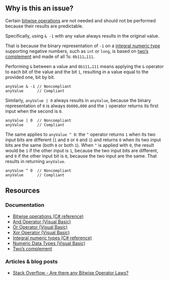 ## Why is this an issue?

Certain [bitwise operations](https://learn.microsoft.com/en-us/dotnet/csharp/language-reference/operators/bitwise-and-shift-operators)
are not needed and should not be performed because their results are predictable.

Specifically, using `& -1` with any value always results in the original value.

That is because the binary representation of `-1` on a [integral numeric type](https://learn.microsoft.com/en-us/dotnet/csharp/language-reference/builtin-types/integral-numeric-types) supporting
negative numbers, such as `int` or `long`, is based on [two’s
complement](https://en.wikipedia.org/wiki/Two%27s_complement) and made of all 1s: `0b111…​111`.

Performing `&` between a value and `0b111…​111` means applying the `&` operator to each bit of the value
and the bit `1`, resulting in a value equal to the provided one, bit by bit.

    anyValue & -1 // Noncompliant
    anyValue      // Compliant

Similarly, `anyValue | 0` always results in `anyValue`, because the binary representation of `0` is always
`0b000…​000` and the `|` operator returns its first input when the second is `0`.

    anyValue | 0  // Noncompliant
    anyValue      // Compliant

The same applies to `anyValue ^ 0`: the `^` operator returns `1` when its two input bits are different
(`1` and `0` or `0` and `1`) and returns `0` when its two input bits are the same (both
`0` or both `1`). When `^` is applied with `0`, the result would be `1` if the other input is
`1`, because the two input bits are different, and `0` if the other input bit is `0`, because the two input are the
same. That results in returning `anyValue`.

    anyValue ^ 0  // Noncompliant
    anyValue      // Compliant

## Resources

### Documentation

-  [Bitwise operations (C#
  reference)](https://learn.microsoft.com/en-us/dotnet/csharp/language-reference/operators/bitwise-and-shift-operators)
-  [And Operator (Visual Basic)](https://learn.microsoft.com/en-us/dotnet/visual-basic/language-reference/operators/and-operator)
-  [Or Operator (Visual Basic)](https://learn.microsoft.com/en-us/dotnet/visual-basic/language-reference/operators/or-operator)
-  [Xor Operator (Visual Basic)](https://learn.microsoft.com/en-us/dotnet/visual-basic/language-reference/operators/xor-operator)
-  [Integral numeric types (C#
  reference)](https://learn.microsoft.com/en-us/dotnet/csharp/language-reference/builtin-types/integral-numeric-types)
-  [Numeric Data
  Types (Visual Basic)](https://learn.microsoft.com/en-us/dotnet/visual-basic/programming-guide/language-features/data-types/numeric-data-types)
-  [Two’s complement](https://en.wikipedia.org/wiki/Two%27s_complement)

### Articles & blog posts

-  [Stack Overflow - Are there any Bitwise Operator
  Laws?](https://stackoverflow.com/questions/12764670/are-there-any-bitwise-operator-laws)